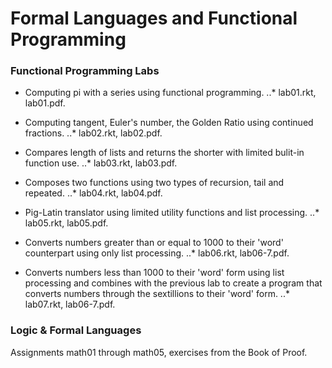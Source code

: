 # Formal Languages and Functional Programming 

### Functional Programming Labs
* Computing pi with a series using functional programming.
..* lab01.rkt, lab01.pdf.
  
* Computing tangent, Euler's number, the Golden Ratio using continued fractions.
..* lab02.rkt, lab02.pdf.
 
* Compares length of lists and returns the shorter with limited bulit-in function use.
..* lab03.rkt, lab03.pdf.

* Composes two functions using two types of recursion, tail and repeated.
..* lab04.rkt, lab04.pdf.
 
* Pig-Latin translator using limited utility functions and list processing.
..* lab05.rkt, lab05.pdf.

* Converts numbers greater than or equal to 1000 to their 'word' counterpart using only list processing.
..* lab06.rkt, lab06-7.pdf.
 
* Converts numbers less than 1000 to their 'word' form using list processing and combines with the previous lab to create a program that converts numbers through the sextillions to their 'word' form.
..* lab07.rkt, lab06-7.pdf.

### Logic & Formal Languages
Assignments math01 through math05, exercises from the Book of Proof. 
